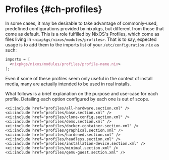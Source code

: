 # Profiles {#ch-profiles}

In some cases, it may be desirable to take advantage of commonly-used,
predefined configurations provided by nixpkgs, but different from those
that come as default. This is a role fulfilled by NixOS's Profiles,
which come as files living in `<nixpkgs/nixos/modules/profiles>`. That
is to say, expected usage is to add them to the imports list of your
`/etc/configuration.nix` as such:

```nix
imports = [
  <nixpkgs/nixos/modules/profiles/profile-name.nix>
];
```

Even if some of these profiles seem only useful in the context of
install media, many are actually intended to be used in real installs.

What follows is a brief explanation on the purpose and use-case for each
profile. Detailing each option configured by each one is out of scope.

```{=docbook}
<xi:include href="profiles/all-hardware.section.xml" />
<xi:include href="profiles/base.section.xml" />
<xi:include href="profiles/clone-config.section.xml" />
<xi:include href="profiles/demo.section.xml" />
<xi:include href="profiles/docker-container.section.xml" />
<xi:include href="profiles/graphical.section.xml" />
<xi:include href="profiles/hardened.section.xml" />
<xi:include href="profiles/headless.section.xml" />
<xi:include href="profiles/installation-device.section.xml" />
<xi:include href="profiles/minimal.section.xml" />
<xi:include href="profiles/qemu-guest.section.xml" />
```
